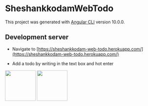 # SheshankkodamWebTodo

This project was generated with [Angular CLI](https://github.com/angular/angular-cli) version 10.0.0.

## Development server
* Navigate to [https://sheshankkodam-web-todo.herokuapp.com/](https://sheshankkodam-web-todo.herokuapp.com/)

* Add a todo by writing in the text box and hot enter 
<p float="left">
  <img src="../images/addedTodo.png" width="100" />
  <img src="../images/addTodo1.png" width="100" />
</p>



